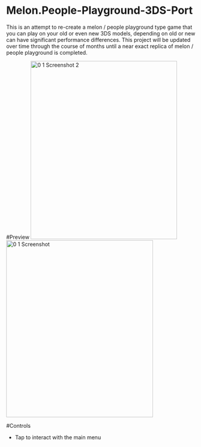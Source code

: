 # Melon.People-Playground-3DS-Port
This is an attempt to re-create a melon / people playground type game that you can play on your old or even new 3DS models, depending on old or new can have significant performance differences. This project will be updated over time through the course of months until a near exact replica of melon / people playground is completed.

#Preview
<img width="390" height="475" alt="0 1 Screenshot 2" src="https://github.com/user-attachments/assets/c62bad99-3ba7-4e03-9da1-3a95f3878b4d" />
<img width="391" height="472" alt="0 1 Screenshot" src="https://github.com/user-attachments/assets/332ec357-2ac9-457c-af89-93cf9aab444f" />

#Controls

- Tap to interact with the main menu
